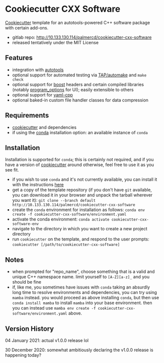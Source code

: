 # Cookiecutter CXX Software

[Cookiecutter](https://github.com/cookiecutter/cookiecutter) template for an autotools-powered C++ software package with certain add-ons.

 - gitlab repo: http://10.133.130.114/palmercd/cookiecutter-cxx-software
 - released tentatively under the MIT License
 
## Features

   - integration with [autotools](https://www.gnu.org/software/automake/manual/html_node/Autotools-Introduction.html)
   - optional support for automated testing via [TAP/automake](https://www.gnu.org/software/automake/manual/html_node/Using-the-TAP-test-protocol.html) and `make check`
   - optional support for [boost](https://www.boost.org) headers and certain compiled libraries (notably [program_options](https://www.boost.org/doc/libs/1_75_0/doc/html/program_options.html) for UI); easily extensible to others
   - optional support for [yaml-cpp](https://github.com/jbeder/yaml-cpp)
   - optional baked-in custom file handler classes for data compression
 
## Requirements

   - [cookiecutter](https://github.com/cookiecutter/cookiecutter) and dependencies
   - if using the [conda](https://docs.conda.io/en/latest/) installation option: an available instance of `conda`
   
## Installation

Installation is supported for `conda`; this is certainly not required, and if you have a version of [cookiecutter](https://github.com/cookiecutter/cookiecutter) around otherwise, feel free to use it as you see fit.

  - if you wish to use `conda` and it's not currently available, you can install it with the instructions [here](https://docs.conda.io/en/latest/miniconda.html)
  - get a copy of the template repository (if you don't have `git` available, you can download it in your browser and unpack the tarball wherever you want it):
	 `git clone --branch default http://10.133.130.114/palmercd/cookiecutter-cxx-software`
  - create the `conda` environment for installation as follows:
     `conda env create -f cookiecutter-cxx-software/environment.yaml`
  - activate the conda environment:
     `conda activate cookiecutter-cxx-software-env`
  - navigate to the directory in which you want to create a new project directory
  - run `cookiecutter` on the template, and respond to the user prompts:
	 `cookiecutter [/path/to/cookiecutter-cxx-software]`

## Notes
  - when prompted for "repo_name", choose something that is a valid and unique C++ namespace name. limit yourself to `[A-Z][a-z]_` and you should be fine
  - if, like me, you sometimes have issues with `conda` taking an absurdly long time to resolve environments and dependencies, you can try using `mamba` instead. you would proceed as above installing `conda`, but then use `conda install mamba` to install `mamba` into your base environment. then you can instead use `mamba env create -f cookiecutter-cxx-software/environment.yaml` above.

## Version History

04 January 2021: actual v1.0.0 release lol

30 December 2020: somewhat ambitiously declaring the v1.0.0 release is happening today?
